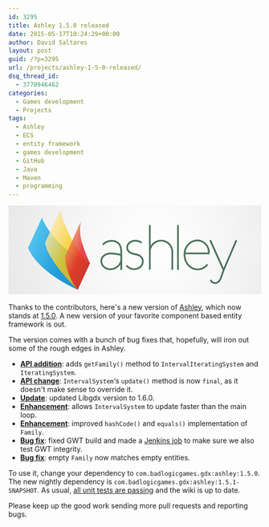 ```yaml
---
id: 3295
title: Ashley 1.5.0 released
date: 2015-05-17T10:24:29+00:00
author: David Saltares
layout: post
guid: /?p=3295
url: /projects/ashley-1-5-0-released/
dsq_thread_id:
  - 3770946462
categories:
  - Games development
  - Projects
tags:
  - Ashley
  - ECS
  - entity framework
  - games development
  - GitHub
  - Java
  - Maven
  - programming
---
```


![ashley-logo.png](/img/ashley/ashley-logo.png)

Thanks to the contributors, here's a new version of [Ashley](https://github.com/libgdx/ashley),
which now stands at [1.5.0](https://github.com/libgdx/ashley/releases/tag/ashley-1.5.0).
A new version of your favorite component based entity framework is out.

The version comes with a bunch of bug fixes that, hopefully, will iron out some of the rough edges in Ashley.

* **[API addition](https://github.com/libgdx/ashley/commit/55241f5256c0ec186992262c7d598811bc4664fe)**: adds `getFamily()` method to `IntervalIteratingSystem` and `IteratingSystem`.
* **[API change](https://github.com/libgdx/ashley/commit/bffa44cd5a59ca156e63b2ce7919869e41538907)**: `IntervalSystem`‘s `update()` method is now `final`, as it doesn't make sense to override it.
* **[Update](https://github.com/libgdx/ashley/commit/9b0eb90d1a73f8e9ce5e42435a81bf49eb0ed29b)**: updated Libgdx version to 1.6.0.
* **[Enhancement](https://github.com/libgdx/ashley/issues/151)**: allows `IntervalSystem` to update faster than the main loop.
* **[Enhancement](https://github.com/libgdx/ashley/commit/b01cb15082df1358e620214f4bdef272cad700c4)**: improved `hashCode()` and `equals()` implementation of `Family`.
* **[Bug fix](https://github.com/libgdx/ashley/commit/e2be43e39c1634c3ef0c64fcb8f84f2e3e0ad3b1)**: fixed GWT build and made a [Jenkins job](http://libgdx.badlogicgames.com:8080/job/ashley-superjumper/) to make sure we also test GWT integrity.
* **[Bug fix](https://github.com/libgdx/ashley/commit/db1286f69c22a5bb4b9e7055d8f65d3063824a9b)**: empty `Family` now matches empty entities.

To use it, change your dependency to `com.badlogicgames.gdx:ashley:1.5.0`. The new nightly dependency is `com.badlogicgames.gdx:ashley:1.5.1-SNAPSHOT`. As usual, [all unit tests are passing](http://libgdx.badlogicgames.com:8080/job/ashley/) and the wiki is up to date.

Please keep up the good work sending more pull requests and reporting bugs.